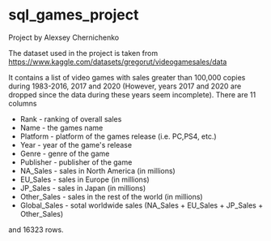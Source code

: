 # sql_games_project

Project by Alexsey Chernichenko

The dataset used in the project is taken from https://www.kaggle.com/datasets/gregorut/videogamesales/data

It contains a list of video games with sales greater than 100,000 copies during 1983-2016, 2017 and 2020 (However, years 2017 and 2020 are dropped since the data during these years seem incomplete). There are 11 columns
- Rank - ranking of overall sales
- Name - the games name
- Platform - platform of the games release (i.e. PC,PS4, etc.)
- Year - year of the game's release
- Genre - genre of the game
- Publisher - publisher of the game
- NA_Sales - sales in North America (in millions)
- EU_Sales - sales in Europe (in millions)
- JP_Sales - sales in Japan (in millions)
- Other_Sales - sales in the rest of the world (in millions)
- Global_Sales - sotal worldwide sales (NA_Sales + EU_Sales + JP_Sales + Other_Sales)
  
and 16323 rows. 

